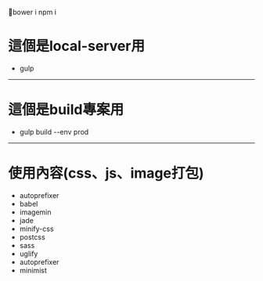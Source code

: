 bower i
npm i

# 這個是local-server用

* gulp
<hr>

# 這個是build專案用

* gulp build --env prod 

<hr>

# 使用內容(css、js、image打包)

* autoprefixer
* babel
* imagemin
* jade
* minify-css
* postcss
* sass
* uglify
* autoprefixer
* minimist


